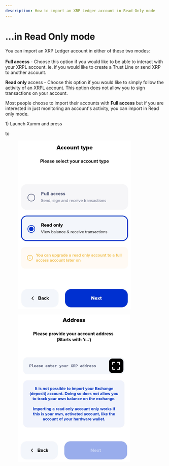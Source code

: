 ```yaml
---
description: How to import an XRP Ledger account in Read Only mode
---
```


# ...in Read Only mode

You can import an XRP Ledger account in either of these two modes:\
\
**Full access** - Choose this option if you would like to be able to interact with your XRPL account. ie. if you would like to create a Trust Line or send XRP to another account.

**Read only** access - Choose this option if you would like to simply follow the activity of an XRPL account. This option does not allow you to sign transactions on your account.&#x20;

Most people choose to import their accounts with **Full access** but if you are interested in just monitoring an account's activity, you can import in Read only mode.



1\) Launch Xumm and press

to

<figure><img src="../../../.gitbook/assets/Read only.png" alt=""><figcaption></figcaption></figure>

<figure><img src="../../../.gitbook/assets/Read only - 1.png" alt=""><figcaption></figcaption></figure>
